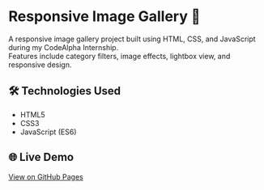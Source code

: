 # Responsive Image Gallery 🎨
A responsive image gallery project built using HTML, CSS, and JavaScript during my CodeAlpha Internship.  
Features include category filters, image effects, lightbox view, and responsive design.

## 🛠️ Technologies Used
- HTML5  
- CSS3  
- JavaScript (ES6)  

## 🌐 Live Demo
[View on GitHub Pages](https://github.com/Amruta169/CodeAlpha-Project_Image_Gallery.git)
